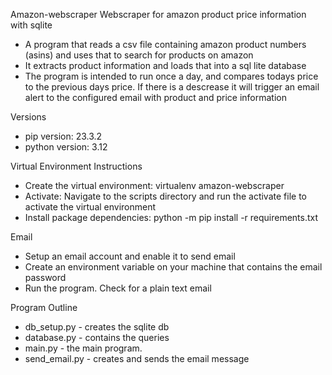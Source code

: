 Amazon-webscraper
Webscraper for amazon product price information with sqlite
 - A program that reads a csv file containing amazon product numbers (asins) and uses that to search for products on amazon
 - It extracts product information and loads that into a sql lite database
 - The program is intended to run once a day, and compares todays price to the previous days price. If there is a descrease it will trigger an email alert to the configured email with product and price information

Versions
- pip version: 23.3.2
- python version: 3.12
  
Virtual Environment Instructions
 - Create the virtual environment: virtualenv amazon-webscraper
 - Activate: Navigate to the scripts directory and run the activate file to activate the virtual environment
 - Install package dependencies: python -m pip install -r requirements.txt

Email
 - Setup an email account and enable it to send email
 - Create an environment variable on your machine that contains the email password
 - Run the program. Check for a plain text email

Program Outline
 - db_setup.py - creates the sqlite db
 - database.py - contains the queries
 - main.py - the main program. 
 - send_email.py - creates and sends the email message
  
